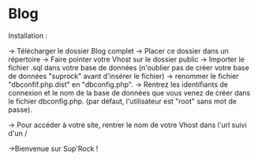 # Blog

Installation :

-> Télécharger le dossier Blog complet
-> Placer ce dossier dans un répertoire 
-> Faire pointer votre Vhost sur le dossier public
-> Importer le fichier .sql dans votre base de données (n'oublier pas de créer votre base de données "suprock" avant d'insérer le fichier)
-> renommer le fichier "dbconfif.php.dist" en "dbconfig.php".
-> Rentrez les identifiants de connexion et le nom de la base de données que vous venez de créer dans le fichier dbconfig.php. (par défaut, l'utilisateur est "root" sans mot de passe).


-> Pour accéder à votre site, rentrer le nom de votre Vhost dans l'url suivi d'un /

->Bienvenue sur Sup'Rock !
